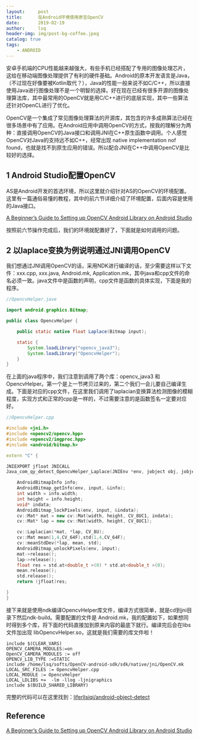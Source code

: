 ```yaml
---
layout:     post
title:      在Android环境使用原生OpenCV         
date:       2019-02-19   
author:     lsq    
header-img: img/post-bg-coffee.jpeg
catalog: true
tags:
    - ANDROID
---
```


安卓手机端的CPU性能越来越强大，有些手机已经搭配了专用的图像处理芯片，这给在移动端图像处理提供了有利的硬件基础。Android的原本开发语言是Java，（不过现在好像要被Kotlin取代？），Java的性能一般来说不如C/C++，所以直接使用Java进行图像处理不是一个明智的选择。好在现在已经有很多开源的图像处理算法库，其中最常用的OpenCV就是用C/C++进行的底层实现，其中一些算法还针对OpenCL进行了优化。

OpenCV是一个集成了常见图像处理算法的开源库，其包含的许多成熟算法已经在很多场景中有了应用。在Android应用中调用OpenCV的方式，按我的理解分为两种：直接调用OpenCV的Java接口和调用JNI在C++原生函数中调用。个人感觉OpenCV对Java的支持远不如C++，经常出现 native implementation nof found，也就是找不到原生应用的错误。所以配合JNI在C++中调用OpenCV是比较好的选择。

## 1 Android Studio配置OpenCV
AS是Android开发的首选环境，所以这里就介绍针对AS的OpenCV的环境配置。这里有一篇通俗易懂的教程，其中的前六节详细介绍了环境配置，后面内容是使用的Java接口。

[A Beginner’s Guide to Setting up OpenCV Android Library on Android Studio](https://android.jlelse.eu/a-beginners-guide-to-setting-up-opencv-android-library-on-android-studio-19794e220f3c)  

按照前六节操作完成后，我们的环境就配置好了，下面就是如何调用的问题。

## 2 以laplace变换为例说明通过JNI调用OpenCV

我们想通过JNI调用OpenCV的话，采用NDK进行编译的话，至少需要这样以下文件：xxx.cpp, xxx.java, Android.mk, Application.mk，其中java和cpp文件的命名必须一致。java文件中是函数的声明，cpp文件是函数的具体实现，下面是我的程序。

```java
//OpencvHelper.jave

import android.graphics.Bitmap;

public class OpencvHelper {

    public static native float Laplace(Bitmap input);

    static {
        System.loadLibrary("opencv_java3");
        System.loadLibrary("OpencvHelper");
    }
}
```

在上面的java程序中，我们注意到调用了两个库：opencv_java3 和 OpencvHelper。第一个是上一节拷贝过来的，第二个我们一会儿要自己编译生成。下面是对应的cpp文件，在这里我们调用了laplacian变换算法检测图像的模糊程度，实现方式和正常的cpp是一样的，不过需要注意的是函数签名一定要对应好。

```c++
//OpencvHelper.cpp

#include <jni.h>
#include <opencv2/opencv.hpp>
#include <opencv2/imgproc.hpp>
#include <android/bitmap.h>

extern "C" {

JNIEXPORT jfloat JNICALL
Java_com_qy_detect_OpencvHelper_Laplace(JNIEnv *env, jobject obj, jobject input){

    AndroidBitmapInfo info;
    AndroidBitmap_getInfo(env, input, &info);
    int width = info.width;
    int height = info.height;
    void* indata;
    AndroidBitmap_lockPixels(env, input, &indata);
    cv::Mat* mat = new cv::Mat(width, height, CV_8UC1, indata);
    cv::Mat* lap = new cv::Mat(width, height, CV_8UC1);

    cv::Laplacian(*mat, *lap, CV_8U);
    cv::Mat mean(1,4,CV_64F),std(1,4,CV_64F);
    cv::meanStdDev(*lap, mean, std);
    AndroidBitmap_unlockPixels(env, input);
    mat->release();
    lap->release();
    float res = std.at<double_t >(0) * std.at<double_t >(0);
    mean.release();
    std.release();
    return (jfloat)res;

}
}
```

接下来就是使用ndk编译OpencvHelper库文件，编译方式很简单，就是cd到jni目录下然后ndk-build。需要配置的文件是 Android.mk，我的配置如下，如果想同时得到多个库，将下面的代码直接加到原来内容的最底下就行。编译完后会在libs文件加出现 libOpencvHelper.so，这就是我们需要的库文件啦！
```shell
include $(CLEAR_VARS)
OPENCV_CAMERA_MODULES:=on
OpenCV_CAMERA_MODULES := off
OPENCV_LIB_TYPE :=STATIC
include /home/lsq/softs/OpenCV-android-sdk/sdk/native/jni/OpenCV.mk
LOCAL_SRC_FILES := OpencvHelper.cpp
LOCAL_MODULE := OpencvHelper
LOCAL_LDLIBS +=  -lm -llog -ljnigraphics
include $(BUILD_SHARED_LIBRARY)
```

完整的代码可以在这里找到：[liferlisiqi/android-object-detect](https://github.com/liferlisiqi/android-object-detect)  

## Reference
[A Beginner’s Guide to Setting up OpenCV Android Library on Android Studio](https://android.jlelse.eu/a-beginners-guide-to-setting-up-opencv-android-library-on-android-studio-19794e220f3c)  
